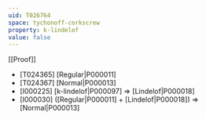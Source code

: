 ```yaml
---
uid: T026764
space: tychonoff-corkscrew
property: k-lindelof
value: false
---
```

[[Proof]]

* [T024365] [Regular|P000011]
* [T024367] [Normal|P000013]
* [I000225] [k-lindelof|P000097] => [Lindelof|P000018]
* [I000030] ([Regular|P000011] + [Lindelof|P000018]) => [Normal|P000013]

